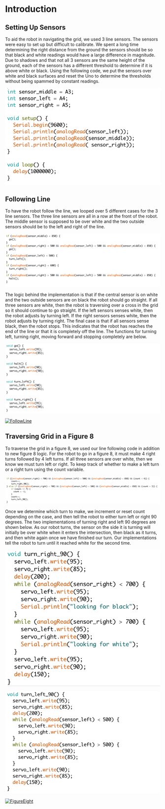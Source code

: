 # Introduction

## Setting Up Sensors

To aid the robot in navigating the grid, we used 3 line sensors. The sensors were easy to set up but difficult to calibrate. We spent a long time determining the right distance from the ground the sensors should be so that black and white readings would have a large difference in magnitude. Due to shadows and that not all 3 sensors are the same height of the ground, each of the sensors has a different threshold to determine if it is above white or black. Using the following code, we put the sensors over white and black surfaces and reset the Uno to determine the thresholds without being spammed by constant readings.

![SensorCalibrationCode](SensorCalibrationCode.png)

## Following Line

To have the robot follow the line, we looped over 5 different cases for the 3 line sensors. The three line sensors are all in a row at the front of the robot. The middle sensor is supposed to be over white and the two outside sensors should be to the left and right of the line. 

![FollowLineCode](FollowLineCode.png)

The logic behind the implementation is that if the central sensor is on white and the two outside sensors are on black the robot should go straight. If all three sensors are white, then the robot is traversing over a cross in the grid so it should continue to go straight. If the left sensors senses white, then the robot adjusts by turning left. If the right sensors senses white, then the robot adjusts by turning right. The final case is that if all sensors sense black, then the robot stops. This indicates that the robot has reaches the end of the line or that it is completely off the line. The functions for turning left, turning right, moving forward and stopping completely are below.

![MoveCommandCode](MoveCommandCode.png)

[![FollowLine](http://img.youtube.com/vi/6EOPY7VUni4/0.jpg)](http://www.youtube.com/watch?v=6EOPY7VUni4)

## Traversing Grid in a Figure 8

To traverse the grid in a figure 8, we used our line following code in addition to new figure 8 logic. For the robot to go in a figure 8, it must make 4 right turns followed by 4 left turns. If all three sensors are over white, then we know we must turn left or right. To keep track of whether to make a left turn or a right turn using the count variable. 

![FigureEightCode](FigureEightCode.png)

Once we determine which turn to make, we increment or reset count depending on the case, and then tell the robot to either turn left or right 90 degrees. The two implementations of turning right and left 90 degrees are shown below. As our robot turns, the sensor on the side it is turning will initially be over white when it enters the intersection, then black as it turns, and then white again once we have finished our turn. Our implementations tell the robot to turn until it reached white for the second time. 

![TurnRightCode](TurnRightCode.png)

![TurnLeftCode](TurnLeftCode.png)

[![FigureEight](http://img.youtube.com/vi/swSXyXTXP5s/0.jpg)](http://www.youtube.com/watch?v=swSXyXTXP5s)
